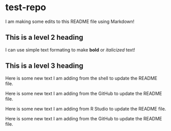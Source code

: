 # test-repo

I am making some edits to this README file using Markdown!

## This is a level 2 heading

I can use simple text formating to make **bold** or *italicized* text!

## This is a level 3 heading

Here is some new text I am adding from the shell to update the README file.

Here is some new text I am adding from the GitHub to update the README file.

Here is some new text I am adding from R Studio to update the README file.

Here is some new text I am adding from the GitHub to update the README file.
